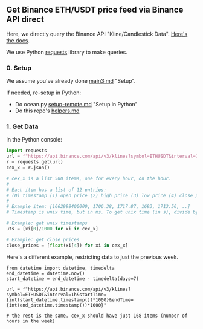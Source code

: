 ## Get Binance ETH/USDT price feed via Binance API direct

Here, we directly query the Binance API "Kline/Candlestick Data". [Here's the docs](https://binance-docs.github.io/apidocs/spot/en/#kline-candlestick-data). 

We use Python [requests](https://requests.readthedocs.io/en/latest/) library to make queries.

### 0. Setup

We assume you've already done [main3.md](../challenges/main3.md#1-setup) "Setup".

If needed, re-setup in Python:
- Do ocean.py [setup-remote.md](https://github.com/oceanprotocol/ocean.py/blob/main/READMEs/setup-remote.md#6-setup-in-python) "Setup in Python"
- Do this repo's [helpers.md](../support/helpers.md)

### 1. Get Data

In the Python console:
```python
import requests
url = f"https://api.binance.com/api/v3/klines?symbol=ETHUSDT&interval=1h"
r = requests.get(url)
cex_x = r.json()

# cex_x is a list 500 items, one for every hour, on the hour. 
#
# Each item has a list of 12 entries: 
# (0) timestamp (1) open price (2) high price (3) low price (4) close price (5) Vol ..
#
# Example item: [1662998400000, 1706.38, 1717.87, 1693, 1713.56, ..]
# Timestamp is unix time, but in ms. To get unix time (in s), divide by 1000

# Example: get unix timestamps
uts = [xi[0]/1000 for xi in cex_x]

# Example: get close prices
close_prices = [float(xi[4]) for xi in cex_x]
```

Here's a different example, restricting data to just the previous week.
```
from datetime import datetime, timedelta
end_datetime = datetime.now() 
start_datetime = end_datetime - timedelta(days=7)

url = f"https://api.binance.com/api/v3/klines?symbol=ETHUSDT&interval=1h&startTime={int(start_datetime.timestamp())*1000}&endTime={int(end_datetime.timestamp())*1000}"

# the rest is the same. cex_x should have just 168 items (number of hours in the week)
```
